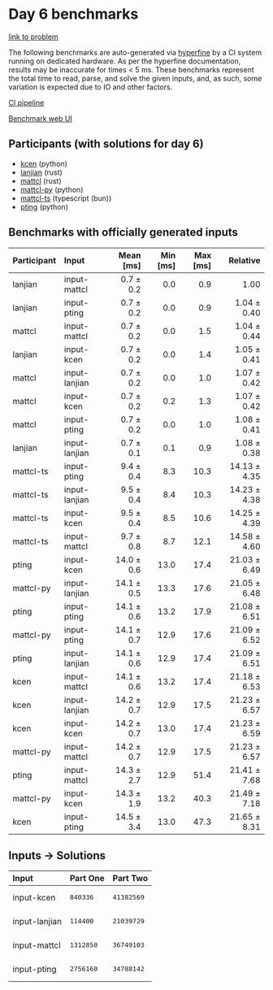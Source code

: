 # Day 6 benchmarks

[link to problem](https://adventofcode.com/2023/day/6)

The following benchmarks are auto-generated via
[hyperfine](https://github.com/sharkdp/hyperfine) by a CI system running on
dedicated hardware. As per the hyperfine documentation, results may be
inaccurate for times < 5 ms. These benchmarks represent the total time to read,
parse, and solve the given inputs, and, as such, some variation is expected due
to IO and other factors.

[CI pipeline](http://ci.papercode.net:8080/teams/main/pipelines/aoc2023)

[Benchmark web UI](https://aoc.ancalagon.black)


## Participants (with solutions for day 6)

- [kcen](https://github.com/kcen/aoc2023) (python)
- [lanjian](https://github.com/lanjian/aoc-2023) (rust)
- [mattcl](https://github.com/mattcl/aoc2023) (rust)
- [mattcl-py](https://github.com/mattcl/aoc2023-py) (python)
- [mattcl-ts](https://github.com/mattcl/aoc2023-js) (typescript (bun))
- [pting](https://github.com/pting/aoc2023) (python)


## Benchmarks with officially generated inputs

| Participant | Input | Mean [ms] | Min [ms] | Max [ms] | Relative |
|:---|:---|---:|---:|---:|---:|
| lanjian | input-mattcl | 0.7 ± 0.2 | 0.0 | 0.9 | 1.00 |
| lanjian | input-pting | 0.7 ± 0.2 | 0.0 | 0.9 | 1.04 ± 0.40 |
| mattcl | input-mattcl | 0.7 ± 0.2 | 0.0 | 1.5 | 1.04 ± 0.44 |
| lanjian | input-kcen | 0.7 ± 0.2 | 0.0 | 1.4 | 1.05 ± 0.41 |
| mattcl | input-lanjian | 0.7 ± 0.2 | 0.0 | 1.0 | 1.07 ± 0.42 |
| mattcl | input-kcen | 0.7 ± 0.2 | 0.2 | 1.3 | 1.07 ± 0.42 |
| mattcl | input-pting | 0.7 ± 0.2 | 0.0 | 1.0 | 1.08 ± 0.41 |
| lanjian | input-lanjian | 0.7 ± 0.1 | 0.1 | 0.9 | 1.08 ± 0.38 |
| mattcl-ts | input-pting | 9.4 ± 0.4 | 8.3 | 10.3 | 14.13 ± 4.35 |
| mattcl-ts | input-lanjian | 9.5 ± 0.4 | 8.4 | 10.3 | 14.23 ± 4.38 |
| mattcl-ts | input-kcen | 9.5 ± 0.4 | 8.5 | 10.6 | 14.25 ± 4.39 |
| mattcl-ts | input-mattcl | 9.7 ± 0.8 | 8.7 | 12.1 | 14.58 ± 4.60 |
| pting | input-kcen | 14.0 ± 0.6 | 13.0 | 17.4 | 21.03 ± 6.49 |
| mattcl-py | input-lanjian | 14.1 ± 0.5 | 13.3 | 17.6 | 21.05 ± 6.48 |
| pting | input-pting | 14.1 ± 0.6 | 13.2 | 17.9 | 21.08 ± 6.51 |
| mattcl-py | input-pting | 14.1 ± 0.7 | 12.9 | 17.6 | 21.09 ± 6.52 |
| pting | input-lanjian | 14.1 ± 0.6 | 12.9 | 17.4 | 21.09 ± 6.51 |
| kcen | input-mattcl | 14.1 ± 0.6 | 13.2 | 17.4 | 21.18 ± 6.53 |
| kcen | input-lanjian | 14.2 ± 0.7 | 12.9 | 17.5 | 21.23 ± 6.57 |
| kcen | input-kcen | 14.2 ± 0.7 | 13.0 | 17.4 | 21.23 ± 6.59 |
| mattcl-py | input-mattcl | 14.2 ± 0.7 | 12.9 | 17.5 | 21.23 ± 6.57 |
| pting | input-mattcl | 14.3 ± 2.7 | 12.9 | 51.4 | 21.41 ± 7.68 |
| mattcl-py | input-kcen | 14.3 ± 1.9 | 13.2 | 40.3 | 21.49 ± 7.18 |
| kcen | input-pting | 14.5 ± 3.4 | 13.0 | 47.3 | 21.65 ± 8.31 |


## Inputs -> Solutions

| Input | Part One | Part Two |
|:---|:---|:---|
|input-kcen|<pre>840336</pre>|<pre>41382569</pre>|
|input-lanjian|<pre>114400</pre>|<pre>21039729</pre>|
|input-mattcl|<pre>1312850</pre>|<pre>36749103</pre>|
|input-pting|<pre>2756160</pre>|<pre>34788142</pre>|